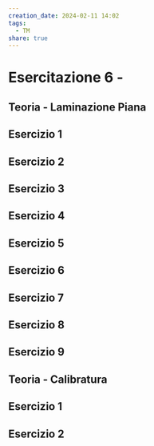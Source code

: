 ```yaml
---
creation_date: 2024-02-11 14:02
tags:
  - TM
share: true
---
```

# Esercitazione 6 -

## Teoria - Laminazione Piana

## Esercizio 1

## Esercizio 2

## Esercizio 3

## Esercizio 4

## Esercizio 5

## Esercizio 6

## Esercizio 7

## Esercizio 8

## Esercizio 9

## Teoria - Calibratura

## Esercizio 1

## Esercizio 2











